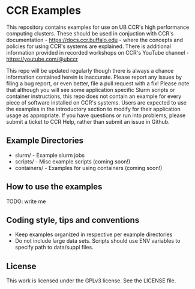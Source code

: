 # CCR Examples

This repository contains examples for use on UB CCR's high performance computing clusters.  These should be used in conjuction with CCR's documentation - https://docs.ccr.buffalo.edu - where the concepts and policies for using CCR's systems are explained.  There is additional information provided in recorded workshops on CCR's YouTube channel - https://youtube.com/@ubccr  

This repo will be updated regularly though there is always a chance information contained herein is inaccurate.  Please report any issues by filing a bug report, or even better, file a pull request with a fix!  Please note that although you will see some application specific Slurm scripts or container instructions, this repo does not contain an example for every piece of software installed on CCR's systems.  Users are expected to use the examples in the introductory section to modify for their application usage as appropriate.  If you have questions or run into problems, please submit a ticket to CCR Help, rather than submit an issue in Github.  

## Example Directories  

- slurm/ - Example slurm jobs
- scripts/ - Misc example scripts (coming soon!)  
- containers/ - Examples for using containers (coming soon!)  

## How to use the examples

TODO: write me

## Coding style, tips and conventions

- Keep examples organized in respective per example directories
- Do not include large data sets. Scripts should use ENV variables to specify
  path to data/suppl files.

## License

This work is licensed under the GPLv3 license. See the LICENSE file.
